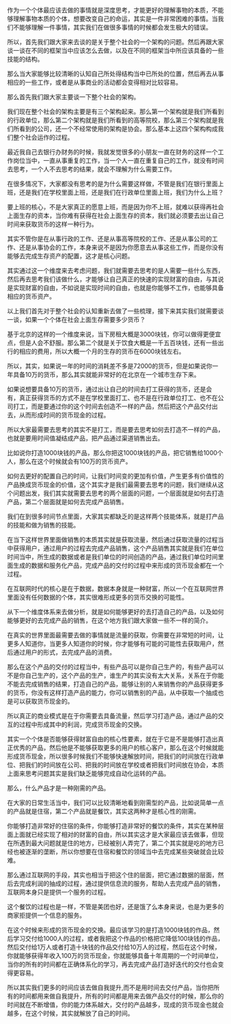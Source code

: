 作为一个个体最应该去做的事情就是深度思考，才能更好的理解事物的本质，不能够理解事物本质的个体，想要改变自己的命运，其实是一件非常困难的事情。当我们不能够理解一件事情，其实我们在做很多事情的时候都会发生极大的错误。



所以，首先我们跟大家来去谈的是关于整个社会的一个架构的问题。然后再跟大家谈一谈在不同的框架当中应该怎么去做，以及在不同的框架当中所应该具备的一些技能的结构。



那么当大家能够比较清晰的认知自己所处得结构当中已所处的位置，然后再去从事相应的一些工作，或者是从事商业的活动都会变得相对比较容易。



那么首先我们跟大家主要谈一下整个社会的架构。



我们现在整个社会的架构主要是有三个架构起来。那么第一个架构就是我们所看到的行政单位，那么第二个架构就是我们所看到的高等院校，那么第三个架构就是我们所看到的公司，还一个不经常使用的架构是协会。那么基本上这四个架构构成我们整个社会运作的过程。



最近我自己去银行办财务的时候，我就发觉很多的小朋友一直在财务的这样一个工作岗位当中，一直从事重复的工作，当一个人一直在重复自己的工作，就没有时间去思考，一个人不去思考的结果，就会不理解为什么需要工作。



在很多情况下，大家都没有思考的是为什么需要这样做，不管是我们在银行里面上班，还是我们在学校里面上班，还是我们在行政单位里面上班，我们为什么上班？



要上班的核心，不是大家真正的愿意上班，而是因为你不上班，就难以获得再社会上面生存的资本，当你难有获得在社会上面生存的资本，我们就必须要去出让自己时间来获取货币的这样一种行为。



其实不管你是在从事行政的工作、还是从事高等院校的工作、还是从事公司的工作、还是从事协会的工作，本身来说不是因为你愿意去从事这些工作，而是你没有能够去完成生存资产的配置，这才是核心问题。



其实通过这一个维度来去考虑问题，我们就需要去思考的是人需要一些什么东西，然后再去思考我们该做什么，才能够让自己真正的快速的实现财富的自由，与其说是实现财富的自由，不如说是实现时间的自由，也就是你能够不工作，也能够具备相应的货币资产。



以上我们首先对于整个社会的认知重新去做了一些梳理，接下来其实我们就需要谈一谈，如果一个个体在社会上面生存需要多少货币？



基于北京的这样的一个维度来说，当下房租大概是3000块钱，你可以做得更便宜点，但是人会不舒服。那么第二个就是关于饮食大概是一千五百块钱，还有一些出行的相应的费用，所以大概一个月的生存的货币在6000块钱左右。



所以，其实，如果说一年的时间的消耗差不多是72000的货币，但是如果说你一年具备10万的货币，那么其实就能非常好的在北京在一个城市生存下来。



如果说想要具备10万的货币，通过出让自己的时间去打工获得的货币，还是会有，真正获得货币的方式不是在学校里面打工、也不是在行政单位打工、也不在公司打工，而是要通过你的这个时间去创造不一样的产品，然后把这个产品交付出去，从而形成时间的货币现金的过程。



所以大家最需要去思考的其实不是打工，而是要去思考如何去打造不一样的产品，也就是要用时间值凝结成产品，把产品通过渠道销售出去。



比如说你打造1000块钱的产品，那么你把这1000块钱的产品，把它销售给1000个人，那么在这个时候就会有100万的货币资产。



如何去更好的配置自己的时间，让我们时间变的更加有价值，产生更多有价值性的产品换成货币现金的价值，这个其实才是我们最需要去思考的问题，我们继续从这个问题出发，我们其实就需要去思考的两个层面的问题，一个层面就是如何去打造产品，第二个层面就是如何去完成产品销售。



我们在到很多时间节点里面，大家其实都缺乏的是这样两个技能体系，就是打产品的技能和做为销售的技能。



在当下这样世界里面做销售的本质其实就是获取流量，然后通过获取流量的过程当中获得用户，通过用户的过程去完成产品销售，这个产品销售其实就是我们在单位时间当中，所生成的数据或者是我们单位的时间创造的产品，通过我们单位时间里面生成的数据和服务化产品，完成产品的交付的过程中来形成的货币现金都在一个过程。



在互联网时代的核心是在于数据，数据本身就是一种财富，所以一个在互联网世界里面没有任何数据的个体，其实很难形成更多的货币交换的可能性。



从下一个维度体系来去做分析，就是如何能够更好的去打造自己的产品，以及如何能够更好的去完成产品的销售，在这个地方我们跟大家做一些不一样的简介。



在真实的世界里面最需要去做的事情就是流量的获取，你需要在非常短的时间，让更多人知道你，当更多人知道你的时候，你才能够有可能的可能性去获取用户，然后通过用户的形式，去完成产品的消费。



那么在这个产品的交付的过程当中，有些产品可以是你自己生产的，有些产品可以不是你自己生产的，这个产品的生产，谁生产的其实没有太大关系，关系在于你能不能去完成销售的结果，打造自己的产品，能够让别的人来销售你的产品获得更多的货币，你没有这样打造产品的能力，你可以销售别的产品，从中获取一个抽成也是可以获取货币现金的。



所以真正的商业模式是在于你需要去具备流量，然后学习打造产品，通过产品的交互的过程中形成其中的利润，完成货币现金的交换。



其实一个个体是否能够获得财富自由的核心性要素，就在于它是不是能够打造出真正优秀的产品，然后他是不能够获取更多的用户的核心客户，那么在这个时候就能形成货币现金，所以很多时候我们不能够快速解放时间，把我们的时间放在行政单位、把我们的时间放在公司、把我的时间放在学校或者把我们时间放在协会，本质上面来思考问题其实是我们缺乏能够完成自动化运转的产品。



那么，什么产品才是一种刚需的产品。



在大家的日常生活当中，我们可以比较清晰地看到刚需型的产品，比如说简单一点的产品就是住宿，第二个产品就是餐饮，其实这两种才是核心性的刚需。



你能够打造非常好的住宿的条件，你能够打造非常好的餐饮的条件，其实在某种层面上面就已经实现了相对的财富的自由，所以其实这才是大家最应该去做事，但现在所遇到最大问题就是住的地方，已经被别人弄完了，第二个其实就是吃的地方已经也被逐渐的垄断，所以你想要在住宿和餐饮的领域当中去完成某些突破就会比较难。



那么通过互联网的手段，其实也相当于把这个住的层面，把它通过数据的层面，然后去完成利润的抽成的过程，通过提供信息流的服务，帮助人去完成产品的销售，互联网本身只是提供一个服务的过程。



这个餐饮的过程也是一样，不管是美团也好，还是饿了么本身来说，也是为更多的商家拒提供一个信息的服务。



在这个时候来形成的货币现金的交换。最应该学习的是打造1000块钱的作品，然后学习交付给1000人的过程，或者我把这个作品的价格把它降低100块钱的作品，然后交付给1万人或者打造十块钱的作品交付给10万人的过程，然后在这个时候，你就能够获得年收入100万的货币现金，你就能够具备十年周期的一个时间单位，当你的所有的时间都在正确体系化的学习，再去完成产品打造好迭代的交付也会变得更容易。



所以其实我们更多的时间应该去做自我提升,而不是用时间去交付产品，当你把所有的时间都用来做自我提升，所有的时间都是用来去做产品交付的时候，那么你的时间就在不断增值，你的能力体系越大，交付的产品越多，现成的货币现金也就会越多，在这个时候，其实就解放了自己的时间。
